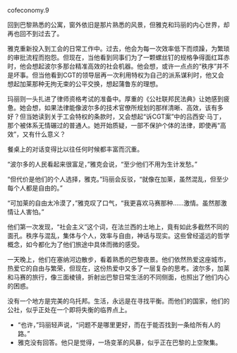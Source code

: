 cofeconomy.9

回到巴黎熟悉的公寓，窗外依旧是那片熟悉的风景，但雅克和玛丽的内心世界，却再也回不到过去了。

雅克重新投入到工会的日常工作中。过去，他会为每一次效率低下而烦躁，为繁琐的审批流程而抱怨。但现在，当他看到同事们为了一颗螺丝钉的规格争得面红耳赤时，他会想起波尔多那台精准高效的社会机器。他会想，或许一点点的“秩序”并不是坏事。但当他看到CGT的领导层再一次利用特权为自己的派系谋利时，他又会想起加莱那种无拘无束的公平交换，想起蒲鲁东的理想。

玛丽则一头扎进了律师资格考试的准备中。厚重的《公社联邦民法典》让她感到疲惫。她会想，如果法律能像波尔多的技术官僚所规划的那样清晰、高效，该有多好？但当她读到关于工会特权的条款时，又会想起“诉CGT案”中的吕西安·马丁，那个被体系无情碾过的普通人。她开始质疑，一部不保护个体的法律，即使再“高效”，又有什么意义？

餐桌上的对话变得比以往任何时候都丰富而沉重。

“波尔多的人民看起来很富足，”雅克会说，“至少他们不用为生计发愁。”

“但代价是他们的个人选择，雅克。”玛丽会反驳，“就像在加莱，虽然混乱，但至少每个人都是自由的。”

“可加莱的自由太冷漠了，”雅克叹了口气，“我更喜欢马赛那种……激情。虽然那激情让人害怕。”

他们第一次发现，“社会主义”这个词，在法兰西的土地上，竟有如此多截然不同的面孔。秩序与混乱，集体与个人，效率与自由，神话与现实。这些曾经遥远的哲学概念，如今都化为了他们旅途中具体而微的感受。

一天晚上，他们在塞纳河边散步，看着熟悉的巴黎夜景。他们依然热爱这座城市，热爱它的自由与繁荣，但现在，这份热爱中又多了一层复杂的思考。波尔多，加莱和马赛的旅行，像三面棱镜，折射出巴黎日常生活的不同侧面，也照出了他们内心的困惑。

没有一个地方是完美的乌托邦。生活，永远是在寻找平衡。而他们的国家，他们的公社，似乎正处在一个即将失衡的临界点上。

* “也许，”玛丽轻声说，“问题不是哪里更好，而在于能否找到一条给所有人的路。”
* 雅克没有回答。他只是觉得，一场变革的风暴，似乎正在巴黎的上空聚集。